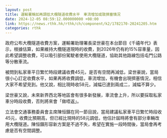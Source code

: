 ```yaml
---
layout: post
title: 運輸署稱如再調低大欖隧道收費水平　車流增加或致擠塞情況
date: 2024-12-05 08:59:12.000000000 +08:00
link: https://news.rthk.hk/rthk/ch/component/k2/1782170-20241205.htm
categories: rthk
---
```


政府公布大欖隧道收費方案，運輸署助理署長梁世豪在本台節目《千禧年代》表示，根據估算，如果維持大欖隧道現時的收費，到2026年仍有約15%容車量，因此希望調整收費，可以吸引部份駕駛者使用大欖隧道，協助其他路線包括屯門公路等分散車流。

被問到私家車平日繁忙時段建議收費45元，是否有空間再減低，梁世豪說，當局很小心訂定收費水平，如果再將收費調低，車流增加，有機會出現擠塞情況，相信大家不希望見到。他又說，相比現時收58元，減幅已達到兩成二，減幅不算少。

梁世豪又說，未來新界西北等地區會有很多新發展，車流會上升，所以要採取私家車分時段收費，否則將來會「做唔返」。

立法會交通事務委員會主席陳恒鑌在同一節目說，當局建議私家車平日繁忙時段收45元，收費比預期高，但已經比現時的58元調低，他估計屆時將會有部分車輛改用大欖隧道。陳恒鑌形容新方案是不過不失，希望在實施一段時間後，當局會再考慮是否有空間調整。
